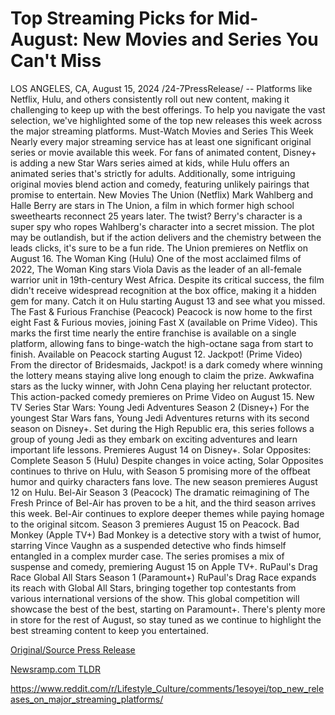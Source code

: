 # Top Streaming Picks for Mid-August: New Movies and Series You Can't Miss

LOS ANGELES, CA, August 15, 2024 /24-7PressRelease/ -- Platforms like Netflix, Hulu, and others consistently roll out new content, making it challenging to keep up with the best offerings. To help you navigate the vast selection, we've highlighted some of the top new releases this week across the major streaming platforms.  Must-Watch Movies and Series This Week Nearly every major streaming service has at least one significant original series or movie available this week. For fans of animated content, Disney+ is adding a new Star Wars series aimed at kids, while Hulu offers an animated series that's strictly for adults. Additionally, some intriguing original movies blend action and comedy, featuring unlikely pairings that promise to entertain.  New Movies The Union (Netflix) Mark Wahlberg and Halle Berry are stars in The Union, a film in which former high school sweethearts reconnect 25 years later. The twist? Berry's character is a super spy who ropes Wahlberg's character into a secret mission. The plot may be outlandish, but if the action delivers and the chemistry between the leads clicks, it's sure to be a fun ride. The Union premieres on Netflix on August 16.  The Woman King (Hulu) One of the most acclaimed films of 2022, The Woman King stars Viola Davis as the leader of an all-female warrior unit in 19th-century West Africa. Despite its critical success, the film didn't receive widespread recognition at the box office, making it a hidden gem for many. Catch it on Hulu starting August 13 and see what you missed.  The Fast & Furious Franchise (Peacock) Peacock is now home to the first eight Fast & Furious movies, joining Fast X (available on Prime Video). This marks the first time nearly the entire franchise is available on a single platform, allowing fans to binge-watch the high-octane saga from start to finish. Available on Peacock starting August 12.  Jackpot! (Prime Video) From the director of Bridesmaids, Jackpot! is a dark comedy where winning the lottery means staying alive long enough to claim the prize. Awkwafina stars as the lucky winner, with John Cena playing her reluctant protector. This action-packed comedy premieres on Prime Video on August 15.  New TV Series Star Wars: Young Jedi Adventures Season 2 (Disney+) For the youngest Star Wars fans, Young Jedi Adventures returns with its second season on Disney+. Set during the High Republic era, this series follows a group of young Jedi as they embark on exciting adventures and learn important life lessons. Premieres August 14 on Disney+.  Solar Opposites: Complete Season 5 (Hulu) Despite changes in voice acting, Solar Opposites continues to thrive on Hulu, with Season 5 promising more of the offbeat humor and quirky characters fans love. The new season premieres August 12 on Hulu.  Bel-Air Season 3 (Peacock) The dramatic reimagining of The Fresh Prince of Bel-Air has proven to be a hit, and the third season arrives this week. Bel-Air continues to explore deeper themes while paying homage to the original sitcom. Season 3 premieres August 15 on Peacock.  Bad Monkey (Apple TV+) Bad Monkey is a detective story with a twist of humor, starring Vince Vaughn as a suspended detective who finds himself entangled in a complex murder case. The series promises a mix of suspense and comedy, premiering August 15 on Apple TV+.  RuPaul's Drag Race Global All Stars Season 1 (Paramount+) RuPaul's Drag Race expands its reach with Global All Stars, bringing together top contestants from various international versions of the show. This global competition will showcase the best of the best, starting on Paramount+.  There's plenty more in store for the rest of August, so stay tuned as we continue to highlight the best streaming content to keep you entertained. 

[Original/Source Press Release](https://www.24-7pressrelease.com/press-release/513396/top-streaming-picks-for-mid-august-new-movies-and-series-you-cant-miss)
                    

[Newsramp.com TLDR](None) 

https://www.reddit.com/r/Lifestyle_Culture/comments/1esoyei/top_new_releases_on_major_streaming_platforms/